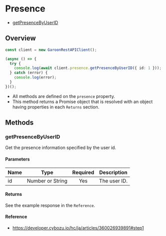 # Presence

- [getPresenceByUserID](#getpresencebyuserid)

## Overview

```ts
const client = new GaroonRestAPIClient();

(async () => {
  try {
    console.log(await client.presence.getPresenceByUserID({ id: 1 }));
  } catch (error) {
    console.log(error);
  }
})();
```

- All methods are defined on the `presence` property.
- This method returns a Promise object that is resolved with an object having properties in each `Returns` section.

## Methods

### getPresenceByUserID

Get the presence information specified by the user id.

#### Parameters

| Name |       Type       | Required | Description  |
| ---- | :--------------: | :------: | ------------ |
| id   | Number or String |   Yes    | The user ID. |

#### Returns

See the example response in the `Reference`.

#### Reference

- https://developer.cybozu.io/hc/ja/articles/360026939891#step1

